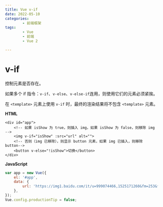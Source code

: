 ```yaml
---
title: Vue v-if
date: 2022-05-10
categories:
        - 前端框架
tags:
        - Vue
        - 前端
        - Vue 2

---
```


# v-if

控制元素是否存在。

如果多个 if 指令：`v-if`、`v-else`、`v-else-if`连用，则使用它们的元素必须紧挨。

在 `<template>` 元素上使用 `v-if` 时，最终的渲染结果将不包含 `<template>` 元素。

**HTML**

```vue
<div id="app">
    <!-- 如果 isShow 为 true，则插入 img，如果 isShow 为 false，则移除 img -->
    <img v-if="isShow" :src="url" alt="">
    <!-- 否则（img 已移除），则显示 button 元素，如果 img 已插入，则移除 button-->
    <button v-else="!isShow">切换</button>
</div>
```

**JavaScript**

```js
var app = new Vue({
	el: '#app',
	data: {
		url: 'https://img1.baidu.com/it/u=999074466,1525171260&fm=253&fmt=auto&app=138&f=JPEG?w=500&h=333',
	},
});
Vue.config.productionTip = false;
```
